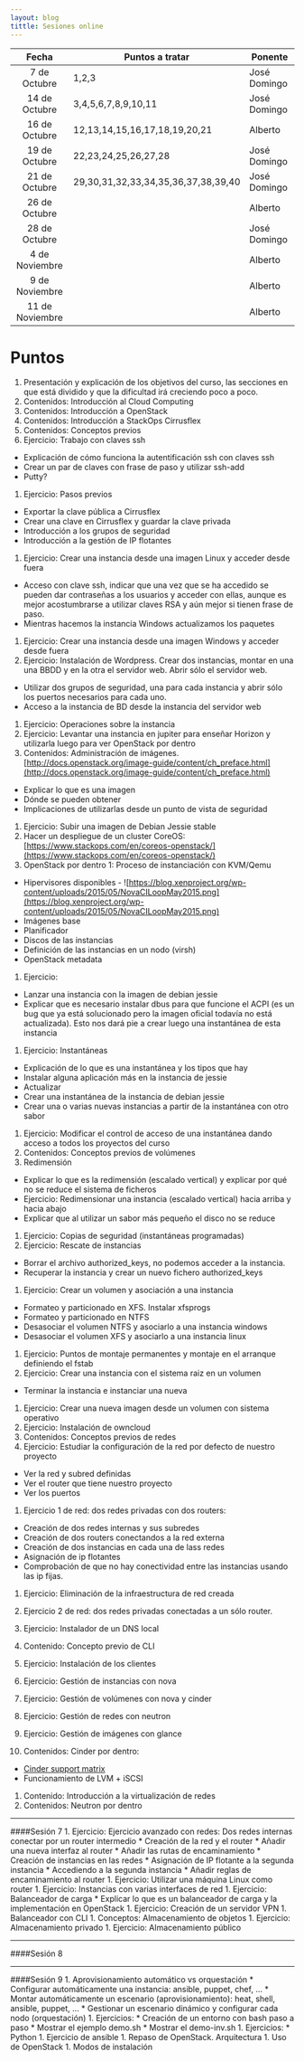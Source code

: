 ```yaml
---
layout: blog
tittle: Sesiones online
---
```


|Fecha|Puntos a tratar|Ponente|
|:---:|----------|--------|
|7 de Octubre| 1,2,3 |José Domingo |
|14 de Octubre| 3,4,5,6,7,8,9,10,11 |José Domingo  |
|16 de Octubre| 12,13,14,15,16,17,18,19,20,21 | Alberto |
|19 de Octubre| 22,23,24,25,26,27,28 | José Domingo |
|21 de Octubre | 29,30,31,32,33,34,35,36,37,38,39,40 | José Domingo |
|26 de Octubre|  | Alberto |
|28 de Octubre| | José Domingo |
|4 de Noviembre|  | Alberto |
|9 de Noviembre|  | Alberto |
|11 de Noviembre|  | Alberto |

# Puntos

1. Presentación y explicación de los objetivos del curso, las secciones en que está dividido y que la dificultad irá creciendo poco a poco.
1. Contenidos: Introducción al Cloud Computing
1. Contenidos: Introducción a OpenStack
1. Contenidos: Introducción a StackOps Cirrusflex
1. Contenidos: Conceptos previos
1. Ejercicio: Trabajo con claves ssh
 * Explicación de cómo funciona la autentificación ssh con claves ssh
 * Crear un par de claves con frase de paso y utilizar ssh-add
 * Putty?
1. Ejercicio: Pasos previos
 * Exportar la clave pública a Cirrusflex
 * Crear una clave en Cirrusflex y guardar la clave privada
 * Introducción a los grupos de seguridad
 * Introducción a la gestión de IP flotantes
1. Ejercicio: Crear una instancia desde una imagen Linux y acceder desde fuera
 * Acceso con clave ssh, indicar que una vez que se ha accedido se pueden dar contraseñas a los usuarios y acceder con ellas, aunque es mejor acostumbrarse a utilizar claves RSA y aún mejor si tienen frase de paso.
 * Mientras hacemos la instancia Windows actualizamos los paquetes 
1. Ejercicio: Crear una instancia desde una imagen Windows y acceder desde fuera
1. Ejercicio: Instalación de Wordpress. Crear dos instancias, montar en una una BBDD y en la otra el servidor web. Abrir sólo el servidor web.
 * Utilizar dos grupos de seguridad, una para cada instancia y abrir sólo los puertos necesarios para cada uno.
 * Acceso a la instancia de BD desde la instancia del servidor web
1. Ejercicio: Operaciones sobre la instancia
1. Ejercicio: Levantar una instancia en jupiter para enseñar Horizon y utilizarla luego para ver OpenStack por dentro
1. Contenidos: Administración de imágenes.[http://docs.openstack.org/image-guide/content/ch_preface.html](http://docs.openstack.org/image-guide/content/ch_preface.html)
 * Explicar lo que es una imagen
 * Dónde se pueden obtener
 * Implicaciones de utilizarlas desde un punto de vista de seguridad
1. Ejercicio: Subir una imagen de Debian Jessie stable
1. Hacer un despliegue de un cluster CoreOS: [https://www.stackops.com/en/coreos-openstack/](https://www.stackops.com/en/coreos-openstack/)
1. OpenStack por dentro 1: Proceso de instanciación con KVM/Qemu
 * Hipervisores disponibles - ![https://blog.xenproject.org/wp-content/uploads/2015/05/NovaCILoopMay2015.png](https://blog.xenproject.org/wp-content/uploads/2015/05/NovaCILoopMay2015.png)
 * Imágenes base
 * Planificador
 * Discos de las instancias
 * Definición de las instancias en un nodo (virsh)
 * OpenStack metadata
1. Ejercicio: 
 * Lanzar una instancia con la imagen de debian jessie
 * Explicar que es necesario instalar dbus para que funcione el ACPI (es un bug que ya está solucionado pero la imagen oficial todavía no está actualizada). Esto nos dará pie a crear luego una instantánea de esta instancia
1. Ejercicio: Instantáneas
 * Explicación de lo que es una instantánea y los tipos que hay
 * Instalar alguna aplicación más en la instancia de jessie
 * Actualizar
 * Crear una instantánea de la instancia de debian jessie
 * Crear una o varias nuevas instancias a partir de la instantánea con otro sabor
1. Ejercicio: Modificar el control de acceso de una instantánea dando acceso a todos los proyectos del curso
1. Contenidos: Conceptos previos de volúmenes
1. Redimensión
 * Explicar lo que es la redimensión (escalado vertical) y explicar por qué no se reduce el sistema de ficheros
 * Ejercicio: Redimensionar una instancia (escalado vertical) hacia arriba y hacia abajo
 * Explicar que al utilizar un sabor más pequeño el disco no se reduce
1. Ejercicio: Copias de seguridad (instantáneas programadas)
1. Ejercicio: Rescate de instancias
 * Borrar el archivo authorized_keys, no podemos acceder a la instancia.
 * Recuperar la instancia y crear un nuevo fichero authorized_keys
1. Ejercicio: Crear un volumen y asociación a una instancia
 * Formateo y particionado en XFS. Instalar xfsprogs
 * Formateo y particionado en NTFS
 * Desasociar el volumen NTFS y asociarlo a una instancia windows
 * Desasociar el volumen XFS y asociarlo a una instancia linux
1. Ejercicio: Puntos de montaje permanentes y montaje en el arranque definiendo el fstab
1. Ejercicio: Crear una instancia con el sistema raiz en un volumen
 * Terminar la instancia e instanciar una nueva
1. Ejercicio: Crear una nueva imagen desde un volumen con sistema operativo
1. Ejercicio: Instalación de owncloud
1. Contenidos: Conceptos previos de redes
1. Ejercicio: Estudiar la configuración de la red por defecto de nuestro proyecto
 * Ver la red y subred definidas
 * Ver el router que tiene nuestro proyecto
 * Ver los puertos
1. Ejercicio 1 de red: dos redes privadas con dos routers:
 * Creación de dos redes internas y sus subredes
 * Creación de dos routers conectandos a la red externa
 * Creación de dos instancias en cada una de lass redes
 * Asignación de ip flotantes
 * Comprobación de que no hay conectividad entre las instancias usando las ip fijas.
1. Ejercicio: Eliminación de la infraestructura de red creada

1. Ejercicio 2 de red: dos redes privadas conectadas a un sólo router.
1. Ejercicio: Instalador de un DNS local

1. Contenido: Concepto previo de CLI
1. Ejercicio: Instalación de los clientes
1. Ejercicio: Gestión de instancias con nova
1. Ejercicio: Gestión de volúmenes con nova y cinder
1. Ejercicio: Gestión de redes con neutron
1. Ejercicio: Gestión de imágenes con glance
1. Contenidos: Cinder por dentro:
 * [Cinder support matrix](https://wiki.openstack.org/wiki/CinderSupportMatrix)
 * Funcionamiento de LVM + iSCSI
1. Contenido: Introducción a la virtualización de redes
1. Contenidos: Neutron por dentro
<hr/>
####Sesión 7
1. Ejercicio: Ejercicio avanzado con redes: Dos redes internas conectar por un router intermedio
 * Creación de la red y el router
 * Añadir una nueva interfaz al router
 * Añadir las rutas de encaminamiento
 * Creación de instancias en las redes
 * Asignación de IP flotante a la segunda instancia
 * Accediendo a la segunda instancia
 * Añadir reglas de encaminamiento al router
1. Ejercicio: Utilizar una máquina Linux como router
1. Ejercicio: Instancias con varias interfaces de red
1. Ejercicio: Balanceador de carga
 * Explicar lo que es un balanceador de carga y la implementación en OpenStack
1. Ejercicio: Creación de un servidor VPN
1. Balanceador con CLI
1. Conceptos: Almacenamiento de objetos
1. Ejercicio: Almacenamiento privado
1. Ejercicio: Almacenamiento público 
<hr/>
####Sesión 8

<hr/>
####Sesión 9
1. Aprovisionamiento automático vs orquestación
 * Configurar automáticamente una instancia: ansible, puppet, chef, ...
 * Montar automáticamente un escenario (aprovisionamiento): heat, shell, ansible, puppet, ...
 * Gestionar un escenario dinámico y configurar cada nodo (orquestación)
1. Ejercicios:
 * Creación de un entorno con bash paso a paso
 * Mostrar el ejemplo demo.sh
 * Mostrar el demo-inv.sh
1. Ejercicios:
 * Python
1. Ejercicio de ansible
1. Repaso de OpenStack. Arquitectura
1. Uso de OpenStack
1. Modos de instalación




